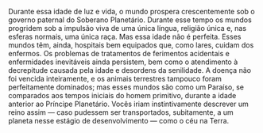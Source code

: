 ﻿Durante essa idade de luz e vida, o mundo prospera crescentemente sob o governo paternal do Soberano Planetário. Durante esse tempo os mundos progridem sob a impulsão viva de uma única língua, religião única e, nas esferas normais, uma única raça. Mas essa idade não é perfeita. Esses mundos têm, ainda, hospitais bem equipados que, como lares, cuidam dos enfermos. Os problemas de tratamentos de ferimentos acidentais e enfermidades inevitáveis ainda persistem, bem como o atendimento à decrepitude causada pela idade e desordens da senilidade. A doença não foi vencida inteiramente, e os animais terrestres tampouco foram perfeitamente dominados; mas esses mundos são como um Paraíso, se comparados aos tempos iniciais do homem primitivo, durante a idade anterior ao Príncipe Planetário. Vocês iriam instintivamente descrever um reino assim — caso pudessem ser transportados, subitamente, a um planeta nesse estágio de desenvolvimento — como o céu na Terra.